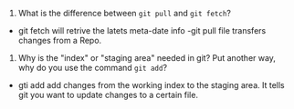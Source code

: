 1. What is the difference between `git pull` and `git fetch`?
- git fetch will retrive the latets meta-date info
-git pull file transfers changes from a Repo.

<!-- This is not that clear on what the differences are  -->

1. Why is the "index" or "staging area" needed in git? Put another way, why do you use the command `git add`?
- gti add add changes from the working index to the staging area. It tells git you want to update changes to a certain file.

